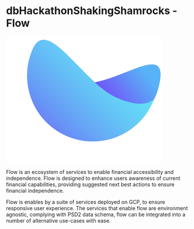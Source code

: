 # dbHackathonShakingShamrocks - Flow
![Alt text](docs/Logo-HiFid-v1.svg?raw=true "Flow")

Flow is an ecosystem of services to enable financial accessibility and independence. 
Flow is designed to enhance users awareness of current financial capabilities, providing suggested next 
best actions to ensure financial independence.

Flow is enables by a suite of services deployed on GCP, to ensure responsive user experience. 
The services that enable flow are environment agnostic, complying with PSD2 data schema, flow can be integrated into a 
number of alternative use-cases with ease. 

